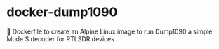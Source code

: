 # docker-dump1090
:whale2: Dockerfile to create an Alpine Linux image to run Dump1090 a simple Mode S decoder for RTLSDR devices
